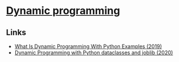 # [Dynamic programming](https://en.wikipedia.org/wiki/Dynamic_programming)

## Links

- [What Is Dynamic Programming With Python Examples (2019)](https://skerritt.blog/dynamic-programming/)
- [Dynamic Programming with Python dataclasses and joblib (2020)](https://joshbloom.org/post/dataclasses_and_dynamic_programming/)
